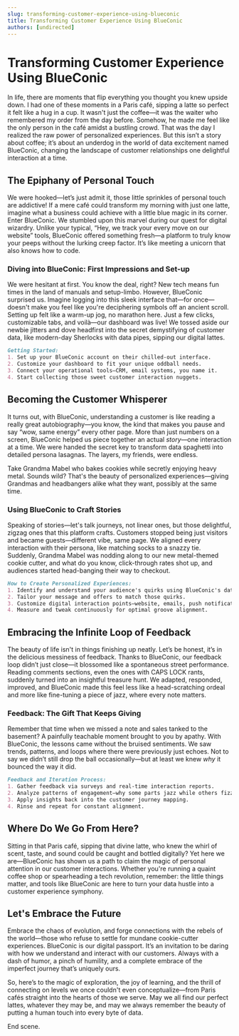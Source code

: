 ```yaml
---
slug: transforming-customer-experience-using-blueconic
title: Transforming Customer Experience Using BlueConic
authors: [undirected]
---
```



# Transforming Customer Experience Using BlueConic

In life, there are moments that flip everything you thought you knew upside down. I had one of these moments in a Paris café, sipping a latte so perfect it felt like a hug in a cup. It wasn't just the coffee—it was the waiter who remembered my order from the day before. Somehow, he made me feel like the only person in the café amidst a bustling crowd. That was the day I realized the raw power of personalized experiences. But this isn’t a story about coffee; it’s about an underdog in the world of data excitement named BlueConic, changing the landscape of customer relationships one delightful interaction at a time.

## The Epiphany of Personal Touch

We were hooked—let’s just admit it, those little sprinkles of personal touch are addictive! If a mere café could transform my morning with just one latte, imagine what a business could achieve with a little blue magic in its corner. Enter BlueConic. We stumbled upon this marvel during our quest for digital wizardry. Unlike your typical, “Hey, we track your every move on our website” tools, BlueConic offered something fresh—a platform to truly know your peeps without the lurking creep factor. It’s like meeting a unicorn that also knows how to code.

### Diving into BlueConic: First Impressions and Set-up 

We were hesitant at first. You know the deal, right? New tech means fun times in the land of manuals and setup-limbo. However, BlueConic surprised us. Imagine logging into this sleek interface that—for once—doesn't make you feel like you're deciphering symbols off an ancient scroll. Setting up felt like a warm-up jog, no marathon here. Just a few clicks, customizable tabs, and voilà—our dashboard was live! We tossed aside our newbie jitters and dove headfirst into the secret demystifying of customer data, like modern-day Sherlocks with data pipes, sipping our digital lattes.

```markdown
Getting Started:
1. Set up your BlueConic account on their chilled-out interface.
2. Customize your dashboard to fit your unique oddball needs.
3. Connect your operational tools—CRM, email systems, you name it.
4. Start collecting those sweet customer interaction nuggets.
```

## Becoming the Customer Whisperer

It turns out, with BlueConic, understanding a customer is like reading a really great autobiography—you know, the kind that makes you pause and say “wow, same energy” every other page. More than just numbers on a screen, BlueConic helped us piece together an actual *story*—one interaction at a time. We were handed the secret key to transform data spaghetti into detailed persona lasagnas. The layers, my friends, were endless.

Take Grandma Mabel who bakes cookies while secretly enjoying heavy metal. Sounds wild? That's the beauty of personalized experiences—giving Grandmas and headbangers alike what they want, possibly at the same time. 

### Using BlueConic to Craft Stories

Speaking of stories—let's talk journeys, not linear ones, but those delightful, zigzag ones that this platform crafts. Customers stopped being just visitors and became guests—different vibe, same page. We aligned every interaction with their persona, like matching socks to a snazzy tie. Suddenly, Grandma Mabel was nodding along to our new metal-themed cookie cutter, and what do you know, click-through rates shot up, and audiences started head-banging their way to checkout.

```markdown
How to Create Personalized Experiences:
1. Identify and understand your audience's quirks using BlueConic's data plots.
2. Tailor your message and offers to match those quirks.
3. Customize digital interaction points—website, emails, push notifications.
4. Measure and tweak continuously for optimal groove alignment.
```

## Embracing the Infinite Loop of Feedback

The beauty of life isn't in things finishing up neatly. Let’s be honest, it’s in the delicious messiness of feedback. Thanks to BlueConic, our feedback loop didn’t just close—it blossomed like a spontaneous street performance. Reading comments sections, even the ones with CAPS LOCK rants, suddenly turned into an insightful treasure hunt. We adapted, responded, improved, and BlueConic made this feel less like a head-scratching ordeal and more like fine-tuning a piece of jazz, where every note matters.

### Feedback: The Gift That Keeps Giving

Remember that time when we missed a note and sales tanked to the basement? A painfully teachable moment brought to you by apathy. With BlueConic, the lessons came without the bruised sentiments. We saw trends, patterns, and loops where there were previously just echoes. Not to say we didn’t still drop the ball occasionally—but at least we knew *why* it bounced the way it did.

```markdown
Feedback and Iteration Process:
1. Gather feedback via surveys and real-time interaction reports.
2. Analyze patterns of engagement—why some parts jazz while others fizzle.
3. Apply insights back into the customer journey mapping.
4. Rinse and repeat for constant alignment.
```

## Where Do We Go From Here?

Sitting in that Paris café, sipping that divine latte, who knew the whirl of scent, taste, and sound could be caught and bottled digitally? Yet here we are—BlueConic has shown us a path to claim the magic of personal attention in our customer interactions. Whether you're running a quaint coffee shop or spearheading a tech revolution, remember: the little things matter, and tools like BlueConic are here to turn your data hustle into a customer experience symphony.

## Let's Embrace the Future

Embrace the chaos of evolution, and forge connections with the rebels of the world—those who refuse to settle for mundane cookie-cutter experiences. BlueConic is our digital passport. It’s an invitation to be daring with how we understand and interact with our customers. Always with a dash of humor, a pinch of humility, and a complete embrace of the imperfect journey that’s uniquely ours.

So, here’s to the magic of exploration, the joy of learning, and the thrill of connecting on levels we once couldn't even conceptualize—from Paris cafés straight into the hearts of those we serve. May we all find our perfect lattes, whatever they may be, and may we always remember the beauty of putting a human touch into every byte of data. 

End scene.